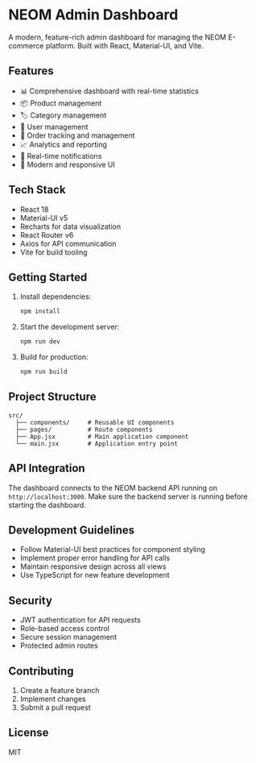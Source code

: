 # NEOM Admin Dashboard

A modern, feature-rich admin dashboard for managing the NEOM E-commerce platform. Built with React, Material-UI, and Vite.

## Features

- 📊 Comprehensive dashboard with real-time statistics
- 📦 Product management
- 🏷️ Category management
- 👥 User management
- 📝 Order tracking and management
- 📈 Analytics and reporting
- 🔔 Real-time notifications
- 🎨 Modern and responsive UI

## Tech Stack

- React 18
- Material-UI v5
- Recharts for data visualization
- React Router v6
- Axios for API communication
- Vite for build tooling

## Getting Started

1. Install dependencies:

   ```bash
   npm install
   ```

2. Start the development server:

   ```bash
   npm run dev
   ```

3. Build for production:
   ```bash
   npm run build
   ```

## Project Structure

```
src/
  ├── components/     # Reusable UI components
  ├── pages/          # Route components
  ├── App.jsx         # Main application component
  └── main.jsx        # Application entry point
```

## API Integration

The dashboard connects to the NEOM backend API running on `http://localhost:3000`. Make sure the backend server is running before starting the dashboard.

## Development Guidelines

- Follow Material-UI best practices for component styling
- Implement proper error handling for API calls
- Maintain responsive design across all views
- Use TypeScript for new feature development

## Security

- JWT authentication for API requests
- Role-based access control
- Secure session management
- Protected admin routes

## Contributing

1. Create a feature branch
2. Implement changes
3. Submit a pull request

## License

MIT
